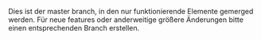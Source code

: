 Dies ist der master branch, in den nur funktionierende Elemente gemerged werden. Für neue features oder anderweitige größere Änderungen bitte einen entsprechenden Branch erstellen.
